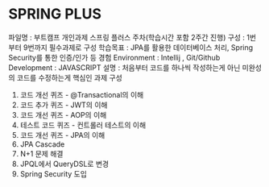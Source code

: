 # SPRING PLUS
파일명 : 부트캠프 개인과제 스프링 플러스 주차(학습시간 포함 2주간 진행)
구성 : 1번부터 9번까지 필수과제로 구성
학습목표 : JPA를 활용한 데이터베이스 처리, Spring Security를 통한 인증/인가 등 경험
Environment : Intellij , Git/Github
Development : JAVASCRIPT
설명 : 처음부터 코드를 하나씩 작성하는게 아닌 미완성의 코드를 수정하는게 핵심인 과제
구성
1. 코드 개선 퀴즈 - @Transactional의 이해
2. 코드 추가 퀴즈 - JWT의 이해
3. 코드 개선 퀴즈 - AOP의 이해
4. 테스트 코드 퀴즈 - 컨트롤러 테스트의 이해
5. 코드 개선 퀴즈 -  JPA의 이해
6. JPA Cascade
7. N+1 문제 해결
8. JPQL에서 QueryDSL로 변경
9. Spring Security 도입
